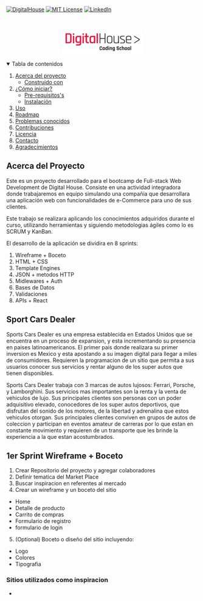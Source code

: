 [![DigitalHouse][digitalhouse-shield]][digitalhouse-url]
[![MIT License][license-shield]][license-url]
[![LinkedIn][linkedin-shield]][linkedin-url]

<br>
<p align="center">
	<a href="https://github.com/jubaan/grupo_7_sportCarsDealer">
		<img src="./public/img/dg-logo.png" atl="DigitalHouse">
	</a>
	
</p>

<!-- Tabla de contenidos -->
<details open="open">
  <summary>Tabla de contenidos</summary>
  <ol>
    <li>
      <a href="#acerca-del-proyecto">Acerca del proyecto</a>
      <ul>
        <li><a href="#built-with">Construido con</a></li>
      </ul>
    </li>
    <li>
      <a href="#getting-started"> ¿Cómo iniciar?</a>
      <ul>
        <li><a href="#prerequisites">Pre-requisitos's</a></li>
        <li><a href="#installation">Instalación</a></li>
      </ul>
    </li>
    <li><a href="#usage">Uso</a></li>
    <li><a href="#roadmap">Roadmap</a></li>
    <li><a href="#known-issues">Problemas conocidos</a></li>
    <li><a href="#contributing">Contribuciones</a></li>
    <li><a href="#license">Licencia</a></li>
    <li><a href="#contact">Contacto</a></li>
    <li><a href="#acknowledgements">Agradecimientos</a></li>
  </ol>
</details>

## Acerca del Proyecto

Este es un proyecto desarrollado para el bootcamp de Full-stack Web Development de Digital House. Consiste en una actividad integradora donde trabajaremos en equipo simulando una compañia que desarrollara una aplicación web con funcionalidades de e-Commerce para uno de sus clientes. 

Este trabajo se realizara aplicando los conocimientos adquiridos durante el curso, utilizando herramientas y siguiendo metodologias ágiles como lo es SCRUM y KanBan.

El desarrollo de la aplicación se dividira en 8 sprints:
1. Wireframe + Boceto
2. HTML + CSS
3. Template Engines
4. JSON + metodos HTTP
5. Midlewares + Auth
6. Bases de Datos
7. Validaciones
8. APIs + React


## Sport Cars Dealer

Sports Cars Dealer es una empresa establecida en Estados Unidos que se encuentra en un proceso de expansion, y esta incrementando su presencia en paises latinoamericanos. El primer pais donde realizara su primer inversion es Mexico y esta apostando a su imagen digital para llegar a miles de consumidores. Requieren la programacion de un sitio que permita a sus usuarios conocer sus servicios y rentar alguno de los super autos que tienen disponibles.

Sports Cars Dealer trabaja con 3 marcas de autos lujosos: Ferrari, Porsche, y Lamborghini. Sus servicios mas importantes son la renta y la venta de vehiculos de lujo. Sus principales clientes son personas con un poder adquisitivo elevado, conocedores de los super autos deportivos, que disfrutan del sonido de los motores, de la libertad y adrenalina que estos vehiculos otorgan. Sus principales clientes conviven en grupos de autos de coleccion y participan en eventos amateur de carreras por lo que estan en constante movimiento y requieren de un transporte que les brinde la experiencia a la que estan acostumbrados.

## 1er Sprint Wireframe + Boceto
1. Crear Repositorio del proyecto y agregar colaboradores
2. Definir tematica del Market Place
3. Buscar inspiracion en referentes al mercado
4. Crear un wireframe y un boceto del sitio
  - Home
  - Detalle de producto
  - Carrito de compras
  - Formulario de registro
  - formulario de login
5. (Optional) Boceto o diseño del sitio incluyendo:
  - Logo
  - Colores
  - Tipografia

  ### Sitios utilizados como inspiracion
  - 



[digitalhouse-shield]: https://img.shields.io/badge/Digital%20House-Sport%20Cars%20Dealer-red?style=for-the-badge
[digitalhouse-url]: https://www.digitalhouse.com
[license-shield]: https://img.shields.io/badge/licencia-MIT-orange?style=for-the-badge
[license-url]: https://github.com/enroutesystems/online-form-builder/blob/main/LICENSE.md
[linkedin-shield]: https://img.shields.io/badge/-LinkedIn-black.svg?style=for-the-badge&logo=linkedin&colorB=555
[linkedin-url]: https://linkedin.com/in/jubaan
[product-screenshot]: ./public/screenshot.png
